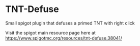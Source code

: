 # TNT-Defuse
Small spigot plugin that defuses a primed TNT with right click

Visit the spigot main resource page here at https://www.spigotmc.org/resources/tnt-defuse.38041/
